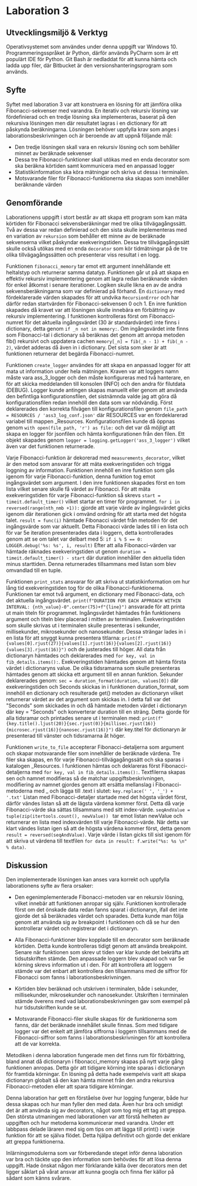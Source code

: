 # Laboration 3

## Utvecklingsmiljö & Verktyg

Operativsystemet som användes under denna uppgift var Windows 10. Programmeringsspråket är Python,
därför används PyCharm som är ett populärt IDE för Python. Git Bash är nedladdat för att kunna 
hämta och ladda upp filer, där Bitbucket är den versionshanteringsprogram som används.


## Syfte

Syftet med laboration 3 var att konstruera en lösning för att jämföra olika Fibonacci-sekvenser
med varandra. En iterativ och rekursiv lösning var fördefinierad och en tredje lösning ska
implementeras, baserat på den rekursiva lösningen men där resultatet lagras i en dictionary för
att påskynda beräkningarna. Lösningen behöver uppfylla krav som anges i laborationsbeskrivningen
och är beroende av att uppnå följande mål:
- Den tredje lösningen skall vara en rekursiv lösning och som behåller minnet av beräknade sekvenser
- Dessa tre Fibonacci-funktioner skall utökas med en enda decorator som ska beräkna körtiden samt 
kommunicera med en anpassad logger
- Statistikinformation ska köra mätningar och skriva ut dessa i terminalen.
- Motsvarande filer för Fibonacci-funktionerna ska skapas som innehåller beräknande värden

## Genomförande

Laborationens uppgift i stort består av att skapa ett program som kan mäta körtiden för
Fibonacci sekvensberäkningar med tre olika tillvägagångssätt. Två av dessa var redan definierad och
den sista skulle implementeras med en variation av `rekursion` som behåller ett minne av de beräknade
sekvenserna vilket påskyndar exekveringstiden. Dessa tre tillvägagångssätt skulle också utökas med en
enda `decorator` som kör tidmätningar på de tre olika tillvägagångssätten och presenterar viss
resultat i en logg.

Funktionen `fibonacci_memory` tar emot ett argument innehållande ett heltalstyp och returnerar
samma datatyp. Funktionen går ut på att skapa en effektiv rekursiv implementering genom att lagra
redan beräknande värden för enkel åtkomst i senare iterationer. Logiken skulle likna en av de andra
sekvensberäkningarna som var definierad på förhand. En `dictionary` med fördeklarerade värden skapades för att
undvika `RecursionError` och har därför redan startvärden för Fibonacci-sekvensen 0 och 1. 
En inre funktion skapades då kravet var att lösningen skulle innebära en förbättring av 
rekursiv implementering. I funktionen kontrolleras först om Fibonacci-numret för det aktuella ingångsvärdet (30 är 
standardvärdet) inte
finns i dictionary, detta genom `if _n not in memory:`. Om ingångsvärdet inte finns som
Fibonacci-tal i dictionary så beräknas det genom att anropa metoden fib() rekursivt och uppdatera cachen 
`memory[_n] = fib(_n - 1) + fib(_n - 2)`, värdet adderas då även in i dictionary. Det sista som sker är att 
funktionen returnerar det begärda Fibonacci-numret.

Funktionen `create_logger` användes för att skapa en anpassad logger för att mata ut information under hela
mätningen. Kraven var att loggers namn måste vara ass_3_logger och den måste konfigureras med två hanterare, en
för att skicka meddelanden till konsolen (INFO) och den andra för filutdata (DEBUG). Logger kunde antingen skapas
manuellt eller genom att använda den befintliga konfigurationsfilen, det sistnämnda valde jag att göra då
konfigurationsfilen redan innehöll den data som var nödvändig. Först deklarerades den korrekta filvägen till 
konfigurationsfilen genom `file_path = RESOURCES / 'ass3_log_conf.json'` där RESOURCES var en fördeklarerad
variabel till mappen _Resources. Konfigurationsfilen kunde då öppnas genom `with open(file_path, 'r') as file:`
och det var då möjligt att skapa en logger för jsonfilen och hämta konfigurationen från den filen. Ett objekt
skapades genom `logger = logging.getLogger('ass_3_logger')` vilket även var det funktionen returnerade.

Varje Fibonacci-funktion är dekorerad med `measurements_decorator`, vilket är den metod som ansvarar för att mäta
exekveringstiden och trigga loggning av information. Funktionen innehöll en inre funktion som gås igenom för varje
Fibonacci-funktion, denna funktion tog emot ingångsvärdet som argument. I den inre funktionen skapades först en 
tom lista vilket senare skulle få värdet av
Fibonacci. För att mäta exekveringstiden för varje Fibonacci-funktion så skrevs `start = timeit.default_timer()`
vilket startar en timer för programmet. `for i in reversed(range(nth_nmb +1)):` gjorde att varje värde av
ingångsvärdet gicks igenom där iterationen gick i omvänd ordning för att starta med det högsta talet.
`result = func(i)` hämtade Fibonacci värdet från metoden för det ingångsvärde som var aktuellt. Detta Fibonacci
värde lades till i en lista och för var 5e iteration presenterades data i loggern, detta kontrollerades genom att
se om talet var delbart med 5: `if i % 5 == 0: 
LOGGER.debug('%s: %s', i, result)` Efter att alla Fibonacci-värden var hämtade räknades exekveringstiden ut genom
`duration = timeit.default_timer() - start` där duration innehåller den aktuella tiden minus starttiden. Denna
returnerades tillsammans med listan som blev omvandlad till en tuple.

Funktionen `print_stats` ansvarar för att skriva ut statistikinformation om hur lång tid exekveringstiden tog för
de olika Fibonacci-funktionerna. Funktionen tar emot två argument, en dictionary med Fibonacci-data, och det aktuella
ingångsvärdet.
`print(f"DURATION FOR EACH APPROACH WITHIN INTERVAL: {nth_value}-0".center(75)+f"{line}")` ansvarade för att printa
ut main titeln för programmet. Ingångsvärdet hämtades från funktionens argument och titeln blev placerad i mitten
av terminalen. Exekveringstiden som skulle skrivas ut i terminalen skulle presenteras i sekunder, millisekunder,
mikrosekunder och nanosekunder. Dessa strängar lades in i en lista för att snyggt kunna presentera titlarna:
`print(f"{values[0].rjust(27)}{values[1].rjust(16)}{values[2].rjust(16)}{values[3].rjust(16)}")` och de justerades
till höger. All data från dictionaryn hämtades och deklarerades med `for key, val in fib_details.items():`.
Exekveringstiden hämtades genom att hämta första värdet i dictionaryns value. De olika tidsramarna som skulle 
presenteras hämtades genom att skicka ett argument till en annan funktion. Sekunder deklarerades genom:
`sec = duration_format(duration, values[0])` där exekveringstiden och Seconds skickas in i funktionen
duration_format, som innehöll en dictionary och resulterade get() metoden av dictionaryn vilket returnerar värdet
av det argument som skickas in. I detta fall var det "Seconds" som skickades in och då hämtade metoden värdet i 
dictionaryn där
key = "Seconds" och konverterar duration till en sträng. Detta gjorde för alla tidsramar och printades senare ut i terminalen med:
`print(f"{key.title().ljust(20)}{sec.rjust(0)}{millisec.rjust(16)}{microsec.rjust(16)}{nanosec.rjust(16)}")`
där key.titel för dictionaryn är presenterad till vänster och tidsramarna åt höger.

Funktionen `write_to_file` accepterar Fibonacci-detaljerna som argument och skapar motsvarande filer som innehåller
de beräknade värdena. Tre filer ska skapas, en för varje Fibonacci-tillvägagångssätt och ska sparas i katalogen
_Resources. I funktionen hämtas och deklareras först Fibonacci-detaljerna med 
`for key, val in fib_details.items():`.
Textfilerna skapas sen och namnet modifieras så de matchar uppgiftsbeskrivningen, modifiering av namnet gjordes
genom att ersätta mellanslag i Fibonacci-metoderna med _ och lägga till .text i slutet:
`key.replace(' ', '_') + '.txt'` Listan med Fibonacci-detaljer startade med det högsta värdet först, därför
vändes listan så att de lägsta värdena kommer först. Detta då varje Fibonacci-värde ska sättas tillsammans med sitt
index-värde. `seqAndValue = tuple(zip(itertools.count(), newValue)) ` tar emot listan newValue och returnerar en
lista med indexvärden till varje Fibonacci-värde. När detta var klart vändes listan igen så att de högsta värdena
kommer först, detta genom `result = reversed(seqAndValue)`. Varje värde i listan gicks till sist igenom för att
skriva ut värdena till textfilen `for data in result: f.write("%s: %s \n" % data)`.


## Diskussion

Den implementerade lösningen kan anses vara korrekt och uppfylla laborationens syfte av flera orsaker:
- Den egenimplementerade Fibonacci-metoden var en rekursiv lösning, vilket innebär att funktionen
anropar sig själv. Funktionen kontrollerade först om det önskade data redan fanns sparat i 
dictionaryn, ifall det inte gjorde det så beräknades värdet och sparades. Detta kunde man följa genom
att använda sig av breakpoint i funktionen och då se hur den kontrollerar värdet och registrerar
det i dictionaryn.

- Alla Fibonacci-funktioner blev kopplade till en decorator som beräknade körtiden. Detta kunde
kontrolleras tidigt genom att använda breakpoint. Senare när funktionen som skrev ut tiden var klar
kunde det bekräfta att tidsutskriften stämde. Den anpassade loggern blev skapad och var 5e körning
skrevs information ut i den. För att kontrollera att loggern stämde var det enbart att kontrollera
den tillsammans med de siffror för Fibonacci som fanns i laborationsbeskrivningen.

- Körtiden blev beräknad och utskriven i terminalen, både i sekunder, millisekunder, mikrosekunder
och nanosekunder. Utskriften i terminalen stämde överens med vad laborationsbeskrivningen gav som
exempel på hur tidsutskriften kunde se ut.

- Motsvarande Fibonacci-filer skulle skapas för de funktionerna som fanns, där det beräknade innehållet
skulle finnas. Som med tidigare logger var det enkelt att jämföra siffrorna i loggern tillsammans med
de Fibonacci-siffror som fanns i laborationsbeskrivningen för att kontrollera att de var korrekta.

Metodiken i denna laboration fungerade men det finns rum för förbättring, bland annat
då dictionaryn i fibonacci_memory skapas på nytt varje gång funktionen anropas. Detta gör att tidigare
körning inte sparas i dictionaryn för framtida körningar. En lösning på detta hade exempelvis varit
att skapa dictionaryn globalt så den kan hämta minnet från den andra rekursiva Fibonacci-metoden
eller att spara tidigare körningar.

Denna laboration har gett en förståelse över hur logging fungerar, både hur dessa skapas och hur man fyller den med 
data. Även hur bra och smidigt det är att använda sig av decorators, något som tog mig ett tag att greppa. Den
största utmaningen med laborationen var att förstå helheten av uppgiften och hur metoderna kommunicerar med varandra.
Under ett labbpass delade läraren med sig om tips om att lägga till print() i varje funktion för att se själva
flödet. Detta hjälpa definitivt och gjorde det enklare att greppa funktionerna.

Inlärningsmodulerna som var förberedande steget inför denna laboration var bra och täckte upp den information
som behövdes för att lösa denna uppgift. Hade önskat någon mer förklarande källa över decorators men det ligger
såklart på vårat ansvar att kunna googla och finna fler källor på sådant som känns svårare.